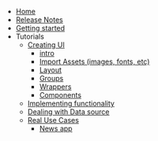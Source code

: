 <!-- docs/_sidebar.md -->

* [Home](/)
* [Release Notes](release-notes.md)
* [Getting started](getting_started.md)
* Tutorials
  * [Creating UI]()
    * [intro](pages/ui_creating.md) 
    * [Import Assets (images, fonts, etc)](pages/import_assets.md) 
    * [Layout](pages/layout.md) 
    * [Groups](pages/groups.md) 
    * [Wrappers](pages/wrappers.md) 
    * [Components](pages/components.md) 
   * [Implementing functionality]() 
   * [Dealing with Data source]()
   * [Real Use Cases](pages/use_cases.md)
     * [News app](pages/news_app.md) 
    
